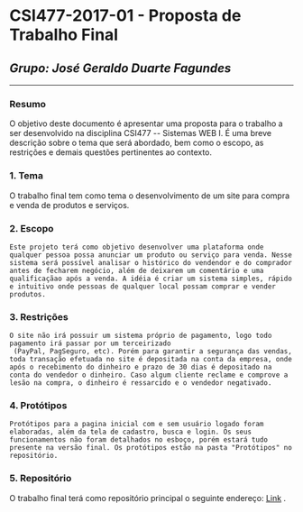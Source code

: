 # **CSI477-2017-01 - Proposta de Trabalho Final**
## *Grupo: José Geraldo Duarte Fagundes*

--------------

<!-- Descrever um resumo sobre o trabalho. -->

### Resumo
O objetivo deste documento é apresentar uma proposta para o trabalho a ser desenvolvido na disciplina CSI477 -- Sistemas WEB I. É uma breve descrição sobre o tema que será abordado, bem como o escopo, as restrições e demais questões pertinentes ao contexto.

<!-- Apresentar o tema. -->
### 1. Tema

O trabalho final tem como tema o desenvolvimento de um site para compra e venda de produtos e serviços.

<!-- Descrever e limitar o escopo da aplicação. -->
### 2. Escopo

	Este projeto terá como objetivo desenvolver uma plataforma onde qualquer pessoa possa anunciar um produto ou serviço para venda. Nesse sistema será possível analisar o histórico do vendendor e do comprador antes de fecharem negócio, além de deixarem um comentário e uma qualificaçãao após a venda. A idéia é criar um sistema simples, rápido e intuitivo onde pessoas de qualquer local possam comprar e vender produtos.

<!-- Apresentar restrições de funcionalidades e de escopo. -->
### 3. Restrições
	
	O site não irá possuir um sistema próprio de pagamento, logo todo pagamento irá passar por um terceirizado
	 (PayPal, PagSeguro, etc). Porém para garantir a segurança das vendas, toda transação efetuada no site é depositada na conta da empresa, onde após o recebimento do dinheiro e prazo de 30 dias é depositado na conta do vendedor o dinheiro. Caso algum cliente reclame e comprove a lesão na compra, o dinheiro é ressarcido e o vendedor negativado.

<!-- Construir alguns protótipos para a aplicação, disponibilizá-los no Github e descrever o que foi considerado. //-->	
### 4. Protótipos

	Protótipos para a pagina inicial com e sem usuário logado foram elaboradas, além da tela de cadastro, busca e login. Os seus funcionamentos não foram detalhados no esboço, porém estará tudo presente na versão final. Os protótipos estão na pasta "Protótipos" no repositório.

### 5. Repositório
O trabalho final terá como repositório principal o seguinte endereço: [Link](https://github.com/UFOP-CSI477/2018-01-trabalho-final-sistema-de-compra-e-vendas/) .